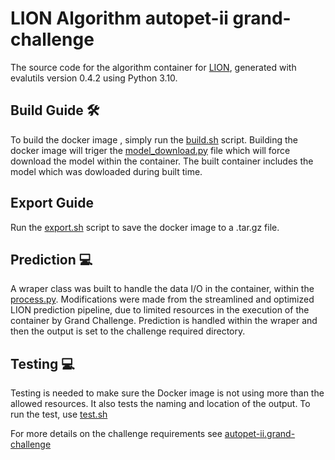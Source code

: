 # LION Algorithm autopet-ii grand-challenge

The source code for the algorithm container for
[LION](https://github.com/LalithShiyam/LION/tree/main/lionz), generated with
evalutils version 0.4.2 using Python 3.10.

## Build Guide 🛠️
To build the docker image , simply run the [build.sh](https://github.com/zax0s/AutoPET2_LION/blob/main/build.sh) script. 
Building the docker image will triger the [model_download.py](https://github.com/zax0s/AutoPET2_LION/blob/main/model_download.py) file which will force download the model within the container. 
The built container includes the model which was dowloaded during built time. 

## Export Guide 
Run the [export.sh](https://github.com/zax0s/AutoPET2_LION/blob/main/export.sh) script to save the docker image to a .tar.gz file. 

## Prediction :computer: 
A wraper class was built to handle the data I/O in the container, within the [process.py](https://github.com/zax0s/AutoPET2_LION/blob/main/process.py).
Modifications were made from the streamlined and optimized LION prediction pipeline, due to limited resources in the execution of the container by Grand Challenge.
Prediction is handled within the wraper and then the output is set to the challenge required directory. 

## Testing :computer: 
Testing is needed to make sure the Docker image is not using more than the allowed resources. 
It also tests the naming and location of the output. 
To run the test, use [test.sh](https://github.com/zax0s/AutoPET2_LION/blob/main/test.sh)

For more details on the challenge requirements see [autopet-ii.grand-challenge](https://autopet-ii.grand-challenge.org/submission)



